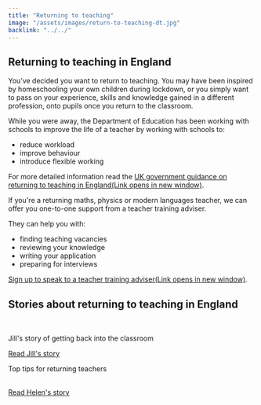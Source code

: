```yaml
---
title: "Returning to teaching"
image: "/assets/images/return-to-teaching-dt.jpg"
backlink: "../../"
---
```

<div class="content__right">
</div>

<div class="content__left">
  
  <h2>Returning to teaching in England</h2>

  <p>You’ve decided you want to return to teaching.  You may have been inspired by homeschooling your own children during lockdown, or you simply want to pass on your experience, skills and knowledge gained in a different profession, onto pupils once you return to the classroom.</p>  

  <p>While you were away, the Department of Education has been working with schools to improve the life of a teacher by working with schools to:</p>

  <ul>
    <li><span>reduce workload</span></li>
    <li><span>improve behaviour</span></li>
    <li><span>introduce flexible working</span></li>
  </ul>
  
  <p>For more detailed information read the <a href="https://beta-getintoteaching.education.gov.uk/guidance#9"  target="_blank" rel="noopener noreferrer">UK government guidance on returning to teaching in England<span class="govuk-visually-hidden">(Link opens in new
window)</span><i class="icon icon-external"></i></a>.</p>

  <p>If you're a returning maths, physics or modern languages teacher, we can offer you one-to-one support from a teacher training adviser.</p>

  <p>They can help you with:</p>
  <ul>
    <li><span>finding teaching vacancies</span></li>
    <li><span>reviewing your knowledge</span></li>
    <li><span>writing your application</span></li>
    <li><span>preparing for interviews</span></li>
  </ul>

  <p><a href="https://beta-adviser-getintoteaching.education.gov.uk/"  target="_blank" rel="noopener noreferrer">Sign up to speak to a teacher training adviser<span class="govuk-visually-hidden">(Link opens in new
window)</span><i class="icon icon-external"></i></a>.</p>

  <h2>Stories about returning to teaching in England</h2> 
  <br/>

  <div class="stories-inline">
    <div class="stories-inline__block">
      <a href="/life-as-a-teacher/my-story-into-teaching/returners/getting-back-into-the-classroom">
        <div class="stories-inline__block__thumb" style="background-image:url('/assets/images/stories/stories-jill.png')"></div>
      </a>
      <div class="stories-inline__block__content">
        <p>Jill's story of getting back into the classroom</p>
        <a class="git-link" href="/life-as-a-teacher/my-story-into-teaching/returners/getting-back-into-the-classroom">Read Jill's story</a>
      </div>
    </div>
    <div class="stories-inline__block">
      <a href="/life-as-a-teacher/my-story-into-teaching/returners/top-tips-for-returning-teachers">
        <div class="stories-inline__block__thumb" style="background-image:url('/assets/images/stories/stories-helen.jpg')"></div>
      </a>
      <div class="stories-inline__block__content">
        <p>Top tips for returning teachers</p>
        <a class="git-link" href="/life-as-a-teacher/my-story-into-teaching/returners/top-tips-for-returning-teachers">
        <br/>
        Read Helen's story</a>
      </div>
    </div>
  </div>

</div>













  
  

